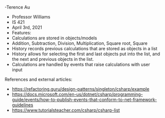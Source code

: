 -Terence Au
- Professor Williams
- IS 421
- April 3rd, 2021
- Features:
- Calculations are stored in objects/models
- Addition, Subtraction, Division, Multiplication, Square root, Square
- History records previous calculations that are stored as objects in a list
- History allows for selecting the first and last objects put into the list, and the next and previous objects in the list.
- Calculations are handled by events that raise calculations with user input

References and external articles:
- https://refactoring.guru/design-patterns/singleton/csharp/example
- https://docs.microsoft.com/en-us/dotnet/csharp/programming-guide/events/how-to-publish-events-that-conform-to-net-framework-guidelines
- https://www.tutorialsteacher.com/csharp/csharp-list
